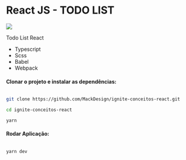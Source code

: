 # React JS - TODO LIST

<img src="https://mackdeveloper.com.br/github_repos/todo/screen.png" />

<p>Todo List React</p>

<ul>
  <li>Typescript</li>
  <li>Scss</li>
  <li>Babel</li>
  <li>Webpack</li>
</ul>

<h4>Clonar o projeto e instalar as dependências:</h4>

```bash

git clone https://github.com/MackDesign/ignite-conceitos-react.git

cd ignite-conceitos-react

yarn

```

<h4>Rodar Aplicação:</h4>

```bash

yarn dev

```